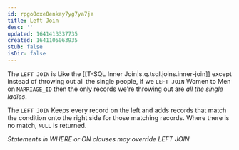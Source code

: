 ```yaml
---
id: rpgo0oxe0enkay7yg7ya7ja
title: Left Join
desc: ''
updated: 1641413337735
created: 1641105063935
stub: false
isDir: false
---
```



The `LEFT JOIN` is Like the [[T-SQL Inner Join|s.q.tsql.joins.inner-join]] except instead of throwing out all the single people, if we `LEFT JOIN` Women to Men on `MARRIAGE_ID` then the only records we're throwing out are _all the single ladies_.

The `LEFT JOIN` Keeps every record on the left and adds records that match the condition onto the right side for those matching records. Where there is no match, `NULL` is returned.

_Statements in WHERE or ON clauses may override LEFT JOIN_
